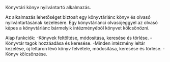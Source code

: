 Könyvtári könyv nyilvántartó alkalmazás.

Az alkalmazás lehetőséget biztosít egy könyvtárlánc könyv és olvasó nyilvántartásának kezelésére.
Egy könyvtárlánci olvasójeggyel az olvasó képes a könyvtárlánc bármelyik intézményéből könyvet kölcsönözni.

Alap funkciók:
-Könyvek feltöltése, módosítása, keresése és törlése.
-Könyvtár tagok hozzáadása és keresése.
-Minden intézmény leltár kezelése, új leltáron lévő könyv felvétele, módosítása, keresése és törlése.
-Könyv kölcsönzése.
